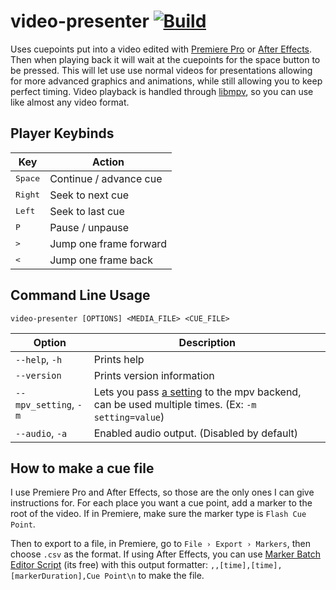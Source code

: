 # video-presenter [![Build](https://github.com/Basicprogrammer10/video-presenter/actions/workflows/build.yml/badge.svg)](https://github.com/Basicprogrammer10/video-presenter/actions/workflows/build.yml)

Uses cuepoints put into a video edited with [Premiere Pro](https://www.adobe.com/products/premiere.html) or [After Effects](https://www.adobe.com/products/aftereffects.html).
Then when playing back it will wait at the cuepoints for the space button to be pressed.
This will let use use normal videos for presentations allowing for more advanced graphics and animations, while still allowing you to keep perfect timing.
Video playback is handled through [libmpv](https://github.com/mpv-player/mpv), so you can use like almost any video format.

## Player Keybinds

| Key              | Action                 |
| ---------------- | ---------------------- |
| <kbd>Space</kbd> | Continue / advance cue |
| <kbd>Right</kbd> | Seek to next cue       |
| <kbd>Left</kbd>  | Seek to last cue       |
| <kbd>P</kbd>     | Pause / unpause        |
| <kbd>></kbd>     | Jump one frame forward |
| <kbd><</kbd>     | Jump one frame back    |

## Command Line Usage

`video-presenter [OPTIONS] <MEDIA_FILE> <CUE_FILE>`

| Option                | Description                                                                                                                                     |
| --------------------- | ----------------------------------------------------------------------------------------------------------------------------------------------- |
| `--help`, `-h`        | Prints help                                                                                                                                     |
| `--version`           | Prints version information                                                                                                                      |
| `--mpv_setting`, `-m` | Lets you pass [a setting](https://mpv.io/manual/stable/#property-list) to the mpv backend, can be used multiple times. (Ex: `-m setting=value`) |
| `--audio`, `-a`       | Enabled audio output. (Disabled by default)                                                                                                     |

## How to make a cue file

I use Premiere Pro and After Effects, so those are the only ones I can give instructions for.
For each place you want a cue point, add a marker to the root of the video.
If in Premiere, make sure the marker type is `Flash Cue Point`.

Then to export to a file, in Premiere, go to `File › Export › Markers`, then choose `.csv` as the format.
If using After Effects, you can use [Marker Batch Editor Script](https://aescripts.com/marker-batch-editor) (its free) with this output formatter: `,,[time],[time],[markerDuration],Cue Point\n` to make the file.
